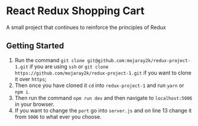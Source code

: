 # React Redux Shopping Cart
A small project that continues to reinforce the principles of Redux

## Getting Started
1. Run the command `git clone git@github.com:mojaray2k/redux-project-1.git` if you are using `ssh` or `git clone https://github.com/mojaray2k/redux-project-1.git` if you want to clone it over `https`;
2. Then once you have cloned it `cd` into `redux-project-1` and run `yarn` or `npm i`.
3. Then run the command `npm run dev` and then navigate to `localhost:5006` in your browser. 
4. If you want to change the `port` go into `server.js` and on line 13 change it from `5006` to what ever you choose. 
